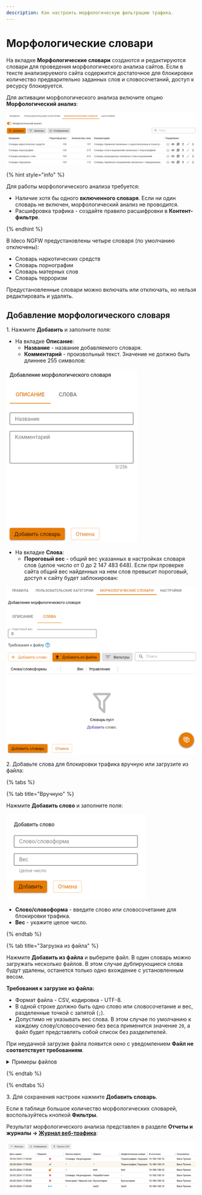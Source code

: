 ```yaml
---
description: Как настроить морфологическую фильтрацию трафика.
---
```


# Морфологические словари

На вкладке **Морфологические словари** создаются и редактируются словари для проведения морфологического анализа сайтов. Если в тексте анализируемого сайта содержится достаточное для блокировки количество предварительно заданных слов и словосочетаний, доступ к ресурсу блокируется.

Для активации морфологического анализа включите опцию **Морфологический анализ**:

![](/.gitbook/assets/content-filter20.png)

{% hint style="info" %}

Для работы морфологического анализа требуется:

* Наличие хотя бы одного **включенного словаря**. Если ни один словарь не включен, морфологический анализ не проводится.
* Расшифровка трафика - создайте правило расшифровки в **Контент-фильтре**.

{% endhint %}

В  Ideco NGFW предустановлены четыре словаря (по умолчанию отключены):

* Словарь наркотических средств
* Словарь порнографии
* Словарь матерных слов
* Словарь терроризм

Предустановленные словари можно включать или отключать, но нельзя редактировать и удалять.

## Добавление морфологического словаря

1\. Нажмите **Добавить** и заполните поля:

* На вкладке **Описание**:
  * **Название** - название добавляемого словаря.
  * **Комментарий** - произвольный текст. Значение не должно быть длиннее 255 символов:

![](/.gitbook/assets/content-filter21.png)

* На вкладке **Слова**:
  * **Пороговый вес** - общий вес указанных в настройках словаря слов (целое число от 0 до 2 147 483 648). Если при проверке сайта общий вес найденных на нем слов превысит пороговый, доступ к сайту будет заблокирован:

![](/.gitbook/assets/content-filter22.png)

2\. Добавьте слова для блокировки трафика вручную или загрузите из файла:

{% tabs %}

{% tab title="Вручную" %}

Нажмите **Добавить слово** и заполните поля:

![](/.gitbook/assets/content-filter23.png)

* **Слово/словоформа** - введите слово или словосочетание для блокировки трафика.
* **Вес** - укажите целое число.

{% endtab %}

{% tab title="Загрузка из файла" %}

Нажмите **Добавить из файла** и выберите файл. В один словарь можно загружать несколько файлов. В этом случае дублирующиеся слова будут удалены, останется только одно вхождение с установленным весом.

**Требования к загрузке из файла:**

* Формат файла - CSV, кодировка - UTF-8.
* В одной строке должно быть одно слово или словосочетание и вес, разделенные точкой с запятой (`;`).
* Допустимо не указывать вес слова. В этом случае по умолчанию к каждому слову/словосочению без веса применится значение `20`, а файл будет представлять собой список без разделителей.

При неудачной загрузке файла появится окно с уведомлением **Файл не соответствует требованиям**.

<details>

<summary>Примеры файлов</summary>

* **Файл с указанием веса:**

```
слово;20
словосочетание;20
```

* **Файл без указания веса:**

```
слово
словосочетание
```

**Пример работы:**
При загрузке файлов и при **Пороговом значении** = `100` доступ к сайту будет заблокирован, если на сайте найдено 5 и более совпадений ("слово" и/или "словосочетание").

</details>

{% endtab %}

{% endtabs %}

3\. Для сохранения настроек нажмите **Добавить словарь**.

Если в таблице большое количество морфологических словарей, воспользуйтесь кнопкой **Фильтры**.

Результат морфологического анализа представлен в разделе **Отчеты и журналы -> [Журнал веб-трафика](/settings/reports/web-traffic-log.md)**:

![](/.gitbook/assets/content-filter25.png)
